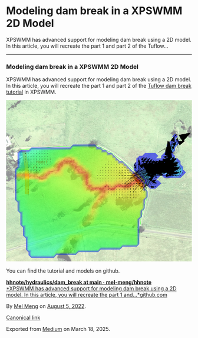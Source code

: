 # Modeling dam break in a XPSWMM 2D Model

XPSWMM has advanced support for modeling dam break using a 2D model. In this article, you will recreate the part 1 and part 2 of the Tuflow…

---

### Modeling dam break in a XPSWMM 2D Model

XPSWMM has advanced support for modeling dam break using a 2D model. In this article, you will recreate the part 1 and part 2 of the [Tuflow dam break tutorial](https://wiki.tuflow.com/index.php?title=Tutorial_M10#Introduction) in XPSWMM.

![](images\1_4LNoXk8570FwW58vRb6f_Q.png)

You can find the tutorial and models on github.

[**hhnote/hydraulics/dam\_break at main · mel-meng/hhnote**  
*XPSWMM has advanced support for modeling dam break using a 2D model. In this article, you will recreate the part 1 and…*github.com](https://github.com/mel-meng/hhnote/tree/main/hydraulics/dam_break "https://github.com/mel-meng/hhnote/tree/main/hydraulics/dam_break")

By [Mel Meng](https://medium.com/@mel-meng-pe) on [August 5, 2022](https://medium.com/p/670574968534).

[Canonical link](https://medium.com/@mel-meng-pe/modeling-dam-break-in-a-xpswmm-2d-model-670574968534)

Exported from [Medium](https://medium.com) on March 18, 2025.